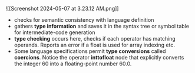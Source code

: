 ![[Screenshot 2024-05-07 at 3.23.12 AM.png]]
- checks for semantic consistency with language definition
- gathers **type information** and saves it in the syntax tree or symbol table for intermediate-code generation
- **type checking** occurs here, checks if each operator has matching operands. Reports an error if a float is used for array indexing etc.
- Some language specifications permit **type conversions** called **coercions**. Notice the operator **inttofloat** node that explicitly converts the integer 60 into a floating-point number 60.0.